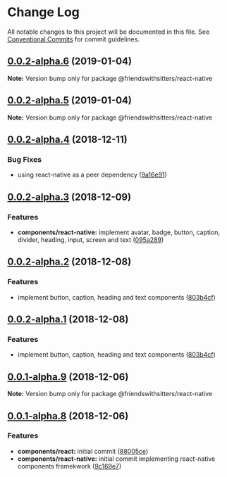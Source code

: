 # Change Log

All notable changes to this project will be documented in this file.
See [Conventional Commits](https://conventionalcommits.org) for commit guidelines.

## [0.0.2-alpha.6](https://github.com/friends-with-sitters/packages/compare/v0.0.2-alpha.4...v0.0.2-alpha.6) (2019-01-04)

**Note:** Version bump only for package @friendswithsitters/react-native





## [0.0.2-alpha.5](https://github.com/friends-with-sitters/packages/compare/v0.0.2-alpha.4...v0.0.2-alpha.5) (2019-01-04)

**Note:** Version bump only for package @friendswithsitters/react-native





## [0.0.2-alpha.4](https://github.com/friends-with-sitters/packages/compare/v0.0.2-alpha.3...v0.0.2-alpha.4) (2018-12-11)


### Bug Fixes

* using react-native as a peer dependency ([9a16e91](https://github.com/friends-with-sitters/packages/commit/9a16e91))





## [0.0.2-alpha.3](https://github.com/friends-with-sitters/packages/compare/v0.0.2-alpha.2...v0.0.2-alpha.3) (2018-12-09)


### Features

* **components/react-native:** implement avatar, badge, button, caption, divider, heading, input, screen and text ([095a289](https://github.com/friends-with-sitters/packages/commit/095a289))





## [0.0.2-alpha.2](https://github.com/friends-with-sitters/packages/compare/v0.0.2-alpha.0...v0.0.2-alpha.2) (2018-12-08)


### Features

* implement button, caption, heading and text components ([803b4cf](https://github.com/friends-with-sitters/packages/commit/803b4cf))





## [0.0.2-alpha.1](https://github.com/friends-with-sitters/packages/compare/v0.0.2-alpha.0...v0.0.2-alpha.1) (2018-12-08)


### Features

* implement button, caption, heading and text components ([803b4cf](https://github.com/friends-with-sitters/packages/commit/803b4cf))





## [0.0.1-alpha.9](https://github.com/friends-with-sitters/packages/compare/v0.0.1-alpha.8...v0.0.1-alpha.9) (2018-12-06)

**Note:** Version bump only for package @friendswithsitters/react-native





## [0.0.1-alpha.8](https://github.com/friends-with-sitters/packages/compare/v0.0.1-alpha.7...v0.0.1-alpha.8) (2018-12-06)


### Features

* **components/react:** initial commit ([88005ce](https://github.com/friends-with-sitters/packages/commit/88005ce))
* **components/react-native:** initial commit implementing react-native components framekwork ([9c169e7](https://github.com/friends-with-sitters/packages/commit/9c169e7))
